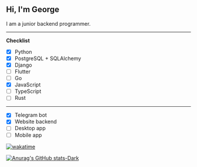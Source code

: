 ## Hi, I'm George
I am a junior backend programmer.

****

**Checklist**

- [x] Python
- [x] PostgreSQL + SQLAlchemy
- [x] Django
- [ ] Flutter
- [ ] Go
- [x] JavaScript
- [ ] TypeScript
- [ ] Rust

****

- [x] Telegram bot
- [x] Website backend
- [ ] Desktop app
- [ ] Mobile app

[![wakatime](https://wakatime.com/badge/user/018eb8f9-cf71-4fed-bcab-3521280c2915.svg)](https://wakatime.com/@018eb8f9-cf71-4fed-bcab-3521280c2915)

[![Anurag's GitHub stats-Dark](https://github-readme-stats.vercel.app/api?username=ssshmyaks&show_icons=true&theme=dark#gh-dark-mode-only)](https://github.com/anuraghazra/github-readme-stats#gh-dark-mode-only)
